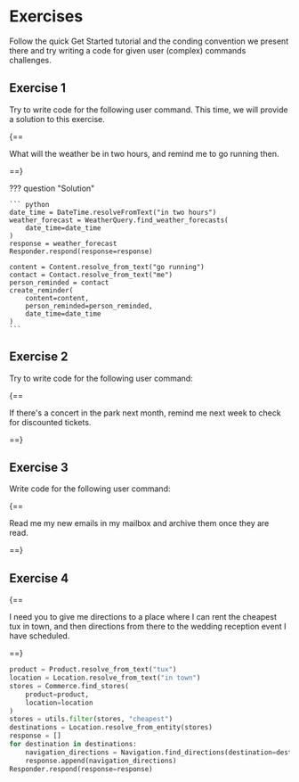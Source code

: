 # Exercises

Follow the quick Get Started tutorial and the conding convention we present there and try writing a code for given user (complex) commands challenges.

## Exercise 1

Try to write code for the following user command. This time, we will provide a solution to this exercise.

{==

What will the weather be in two hours, and remind me to go running then.

==}

??? question "Solution"

    ``` python
    date_time = DateTime.resolveFromText("in two hours")
    weather_forecast = WeatherQuery.find_weather_forecasts(
        date_time=date_time
    )
    response = weather_forecast
    Responder.respond(response=response)

    content = Content.resolve_from_text("go running")
    contact = Contact.resolve_from_text("me")
    person_reminded = contact
    create_reminder(
        content=content, 
        person_reminded=person_reminded, 
        date_time=date_time
    )
    ```

## Exercise 2

Try to write code for the following user command:

{==

If there's a concert in the park next month, remind me next week to check for discounted tickets.

==}

## Exercise 3

Write code for the following user command:

{==

Read me my new emails in my mailbox and archive them once they are read.

==}

## Exercise 4

{==

I need you to give me directions to a place where I can rent the cheapest tux in town, and then directions from there to the wedding reception event I have scheduled.

==}

```py
product = Product.resolve_from_text("tux")
location = Location.resolve_from_text("in town")
stores = Commerce.find_stores(
    product=product,
    location=location
)
stores = utils.filter(stores, "cheapest")
destinations = Location.resolve_from_entity(stores)
response = []
for destination in destinations:
    navigation_directions = Navigation.find_directions(destination=destination)
    response.append(navigation_directions)
Responder.respond(response=response)
```